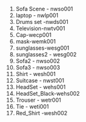 1) Sofa Scene - nwso001
2) laptop - nwlp001
3) Drums set -nwds001
4) Television-nwtv001
5) Cap-wecp001
6) mask-wemk001
7) sunglasses-wesg001
8) sunglasses2 - wesg002
9) Sofa2 - nwso002
10) Sofa3 - nwso003
11) Shirt - wesh001
12) Suitcase - nwst001
13) HeadSet - wehs001
14) HeadSet_Black-wehs002
15) Trouser - wetr001
16) Tie - weti001
17) Red_Shirt -wesh002
